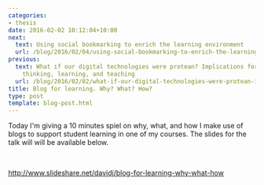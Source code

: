 ```yaml
---
categories:
- thesis
date: 2016-02-02 10:12:04+10:00
next:
  text: Using social bookmarking to enrich the learning environment
  url: /blog/2016/02/04/using-social-bookmarking-to-enrich-the-learning-environment/
previous:
  text: What if our digital technologies were protean? Implications for computational
    thinking, learning, and teaching
  url: /blog/2016/02/02/what-if-our-digital-technologies-were-protean-implications-for-computational-thinking-learning-and-teaching/
title: Blog for learning. Why? What? How?
type: post
template: blog-post.html
---
```

Today I'm giving a 10 minutes spiel on why, what, and how I make use of blogs to support student learning in one of my courses. The slides for the talk will will be available below.

 

http://www.slideshare.net/davidj/blog-for-learning-why-what-how